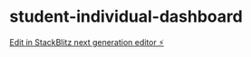 # student-individual-dashboard

[Edit in StackBlitz next generation editor ⚡️](https://stackblitz.com/~/github.com/SairakeshGajavalli/student-individual-dashboard)